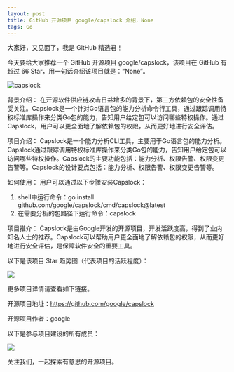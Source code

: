 ```yaml
---
layout: post
title: GitHub 开源项目 google/capslock 介绍，None
tags: Go
---
```


大家好，又见面了，我是 GitHub 精选君！

今天要给大家推荐一个 GitHub 开源项目 google/capslock，该项目在 GitHub 有超过 66 Star，用一句话介绍该项目就是：“None”。


![capslock](https://raw.githubusercontent.com/google/capslock/master/docs/capslock-banner.png)



背景介绍：
在开源软件供应链攻击日益增多的背景下，第三方依赖包的安全性备受关注。Capslock是一个针对Go语言包的能力分析命令行工具，通过跟踪调用特权标准库操作来分类Go包的能力，告知用户给定包可以访问哪些特权操作。通过Capslock，用户可以更全面地了解依赖包的权限，从而更好地进行安全评估。

项目介绍：
Capslock是一个能力分析CLI工具，主要用于Go语言包的能力分析。Capslock通过跟踪调用特权标准库操作来分类Go包的能力，告知用户给定包可以访问哪些特权操作。Capslock的主要功能包括：能力分析、权限告警、权限变更告警等。Capslock的设计要点包括：能力分析、权限告警、权限变更告警等。

如何使用：
用户可以通过以下步骤安装Capslock：
1. shell中运行命令：go install github.com/google/capslock/cmd/capslock@latest
2. 在需要分析的包路径下运行命令：capslock

项目推介：
Capslock是由Google开发的开源项目，开发活跃度高，得到了业内知名人士的推荐。Capslock可以帮助用户更全面地了解依赖包的权限，从而更好地进行安全评估，是保障软件安全的重要工具。




以下是该项目 Star 趋势图（代表项目的活跃程度）：

![](https://api.star-history.com/svg?repos=google/capslock&type=Timeline)

更多项目详情请查看如下链接。

开源项目地址：https://github.com/google/capslock 

开源项目作者：google

以下是参与项目建设的所有成员：

![](https://contrib.rocks/image?repo=google/capslock)

关注我们，一起探索有意思的开源项目。

